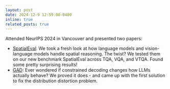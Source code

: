 ```yaml
---
layout: post
date: 2024-12-9 12:59:00-0400
inline: true
related_posts: true
---
```


Attended NeurIPS 2024 in Vancouver and presented two papers:

- [SpatialEval](https://neurips.cc/virtual/2024/poster/94371): We took a fresh look at how language models and vision-language models handle spatial reasoning. The twist? We tested them on our new benchmark SpatialEval across TQA, VQA, and VTQA. Found some pretty surprising results!
- [GAD](https://neurips.cc/virtual/2024/poster/96599): Ever wondered if constrained decoding changes how LLMs actually behave? We proved it does - and came up with the first solution to fix the distribution distortion problem.
